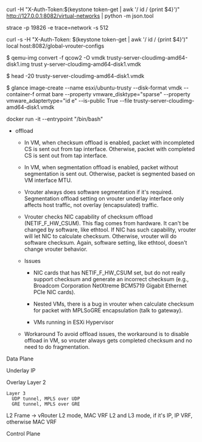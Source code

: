 curl -H "X-Auth-Token:$(keystone token-get | awk '/ id / {print $4}')" http://127.0.0.1:8082/virtual-networks | python -m json.tool


strace -p 19826 -e trace=network -s 512


curl -s -H "X-Auth-Token: $(keystone token-get | awk '/ id / {print $4}')" local
host:8082/global-vrouter-configs


$ qemu-img convert -f qcow2 -O vmdk trusty-server-cloudimg-amd64-disk1.img trust
y-server-cloudimg-amd64-disk1.vmdk

$ head -20 trusty-server-cloudimg-amd64-disk1.vmdk

$ glance image-create --name esxi/ubuntu-trusty --disk-format vmdk --container-f
ormat bare --property vmware_disktype="sparse" --property vmware_adaptertype="id
e" --is-public True --file trusty-server-cloudimg-amd64-disk1.vmdk

docker run -it --entrypoint "/bin/bash" <image ID>


* offload

  * In VM, when checksum offload is enabled, packet with incompleted CS is sent out from tap interface. Otherwise, packet with completed CS is sent out from tap interface.

  * In VM, when segmentation offload is enabled, packet without segmentation is sent out. Otherwise, packet is segmented based on VM interface MTU.

  * Vrouter always does software segmentation if it's required. Segmentation offload setting on vrouter underlay interface only affects host traffic, not overlay (encapsulated) traffic.

  * Vrouter checks NIC capability of checksum offload (NETIF_F_HW_CSUM). This flag comes from hardware. It can't be changed by software, like ethtool. If NIC has such capability, vrouter will let NIC to calculate checksum. Otherwise, vrouter will do software checksum. Again, software setting, like ethtool, doesn't change vrouter behavior.

  * Issues
    * NIC cards that has NETIF_F_HW_CSUM set, but do not really support checksum and generate an incorrect checksum (e.g., Broadcom Corporation NetXtreme BCM5719 Gigabit Ethernet PCIe NIC cards).

    * Nested VMs, there is a bug in vrouter when calculate checksum for packet with MPLSoGRE encapsulation (talk to gateway).

    * VMs running in ESXi Hypervisor

  * Workaround
    To avoid offload issues, the workaround is to disable offload in VM, so vrouter always gets completed checksum and no need to do fragmentation.


Data Plane

  Underlay
    IP

  Overlay
    Layer 2

    Layer 3
      UDP tunnel, MPLS over UDP
      GRE tunnel, MPLS over GRE

L2 Frame -> vRouter
  L2 mode, MAC VRF
  L2 and L3 mode, if it's IP, IP VRF, otherwise MAC VRF


Control Plane


